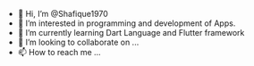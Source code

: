 - 👋 Hi, I’m @Shafique1970
- 👀 I’m interested in programming and development of Apps.
- 🌱 I’m currently learning Dart Language and Flutter framework
- 💞️ I’m looking to collaborate on ...
- 📫 How to reach me ...

<!---
Shafique1970/Shafique1970 is a ✨ special ✨ repository because its `README.md` (this file) appears on your GitHub profile.
You can click the Preview link to take a look at your changes.
--->
